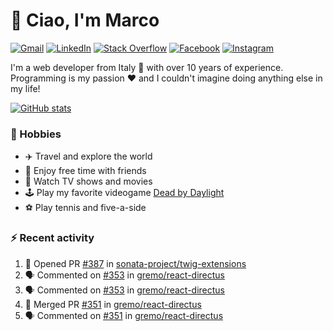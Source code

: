 # 👋 Ciao, I'm Marco

[![Gmail](https://img.shields.io/badge/Gmail-%23BB001B?style=flat-square&logo=gmail&logoColor=white)](mailto:gremo1982@gmail.com)
[![LinkedIn](https://img.shields.io/badge/LinkedIn-%230e76a8?style=flat-square&logo=linkedin)](https://www.linkedin.com/in/marco-polichetti)
[![Stack Overflow](https://img.shields.io/stackexchange/stackoverflow/r/220180?style=flat&logo=stackoverflow&label=Stack%20Overflow&color=%23F47F24)](https://stackoverflow.com/users/220180)
[![Facebook](https://img.shields.io/badge/-Facebook-%234267B2?style=flat-square&logo=facebook&logoColor=white)](https://www.facebook.com/marco.poliketti)
[![Instagram](https://img.shields.io/badge/-Instagram-%23C13584?style=flat-square&logo=instagram&logoColor=white)](https://www.instagram.com/marco.gremo)

I'm a web developer from Italy 🍕 with over 10 years of experience. Programming is my passion ❤️ and I couldn't imagine doing anything else in my life!

[![GitHub stats](https://github-readme-stats.vercel.app/api?username=gremo&show_icons=true&rank_icon=github&theme=transparent)](https://github.com/anuraghazra/github-readme-stats)

### 📅 Hobbies

- ✈️ Travel and explore the world
- 🍻 Enjoy free time with friends
- 🎥 Watch TV shows and movies
- 🕹️ Play my favorite videogame [Dead by Daylight](https://deadbydaylight.com)
- ⚽ Play tennis and five-a-side

### ⚡ Recent activity

<!--START_SECTION:activity-->
1. 💪 Opened PR [#387](https://github.com/sonata-project/twig-extensions/pull/387) in [sonata-project/twig-extensions](https://github.com/sonata-project/twig-extensions)
2. 🗣 Commented on [#353](https://github.com/gremo/react-directus/pull/353#issuecomment-1652707353) in [gremo/react-directus](https://github.com/gremo/react-directus)
3. 🗣 Commented on [#353](https://github.com/gremo/react-directus/pull/353#issuecomment-1652402971) in [gremo/react-directus](https://github.com/gremo/react-directus)
4. 🎉 Merged PR [#351](https://github.com/gremo/react-directus/pull/351) in [gremo/react-directus](https://github.com/gremo/react-directus)
5. 🗣 Commented on [#351](https://github.com/gremo/react-directus/pull/351#issuecomment-1652335815) in [gremo/react-directus](https://github.com/gremo/react-directus)
<!--END_SECTION:activity-->
